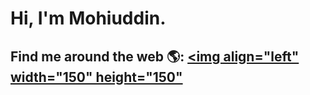 # Hi, I'm Mohiuddin.


## Find me around the web 🌎: <a href="https://github.com/mohiuhere"><img align="left" width="150" height="150" 

